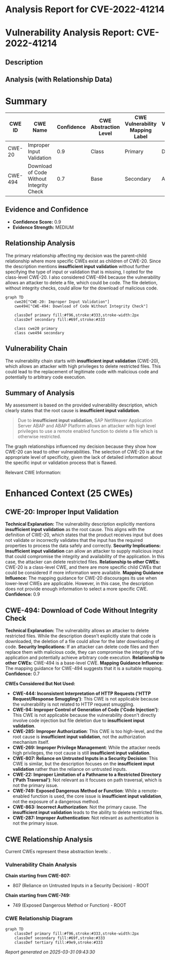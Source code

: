 # Analysis Report for CVE-2022-41214

# Vulnerability Analysis Report: CVE-2022-41214

## Description



## Analysis (with Relationship Data)

# Summary
| CWE ID | CWE Name | Confidence | CWE Abstraction Level | CWE Vulnerability Mapping Label | CWE-Vulnerability Mapping Notes |
|---|---|---|---|---|---|
| CWE-20 | Improper Input Validation | 0.9 | Class | Primary | Discouraged |
| CWE-494 | Download of Code Without Integrity Check | 0.7 | Base | Secondary | Allowed |

## Evidence and Confidence

*   **Confidence Score:** 0.9
*   **Evidence Strength:** MEDIUM

## Relationship Analysis
The primary relationship affecting my decision was the parent-child relationship where more specific CWEs exist as children of CWE-20. Since the description mentions **insufficient input validation** without further specifying the type of input or validation that is missing, I opted for the class-level CWE-20.
I also considered CWE-494 because the vulnerability allows an attacker to delete a file, which could be code. The file deletion, without integrity checks, could allow for the download of malicious code.

```mermaid
graph TD
    cwe20["CWE-20: Improper Input Validation"]
    cwe494["CWE-494: Download of Code Without Integrity Check"]

    classDef primary fill:#f96,stroke:#333,stroke-width:2px
    classDef secondary fill:#69f,stroke:#333
    
    class cwe20 primary
    class cwe494 secondary
```

## Vulnerability Chain
The vulnerability chain starts with **insufficient input validation** (CWE-20), which allows an attacker with high privileges to delete restricted files. This could lead to the replacement of legitimate code with malicious code and potentially to arbitrary code execution.

## Summary of Analysis
My assessment is based on the provided vulnerability description, which clearly states that the root cause is **insufficient input validation**.

> Due to **insufficient input validation**, SAP NetWeaver Application Server ABAP and ABAP Platform allows an attacker with high level privileges to use a remote enabled function to delete a file which is otherwise restricted.

The graph relationships influenced my decision because they show how CWE-20 can lead to other vulnerabilities. The selection of CWE-20 is at the appropriate level of specificity, given the lack of detailed information about the specific input or validation process that is flawed.

Relevant CWE Information:

# Enhanced Context (25 CWEs)

## CWE-20: Improper Input Validation
**Technical Explanation:** The vulnerability description explicitly mentions **insufficient input validation** as the root cause. This aligns with the definition of CWE-20, which states that the product receives input but does not validate or incorrectly validates that the input has the required properties to process the data safely and correctly.
**Security Implications:** **Insufficient input validation** can allow an attacker to supply malicious input that could compromise the integrity and availability of the application. In this case, the attacker can delete restricted files.
**Relationship to other CWEs:** CWE-20 is a class-level CWE, and there are more specific child CWEs that could be considered if more information were available.
**Mapping Guidance Influence:** The mapping guidance for CWE-20 discourages its use when lower-level CWEs are applicable. However, in this case, the description does not provide enough information to select a more specific CWE.
**Confidence:** 0.9

## CWE-494: Download of Code Without Integrity Check
**Technical Explanation:** The vulnerability allows an attacker to delete restricted files. While the description doesn't explicitly state that code is downloaded, the deletion of a file could allow for the later downloading of code.
**Security Implications:** If an attacker can delete code files and then replace them with malicious code, they can compromise the integrity of the application and potentially achieve arbitrary code execution.
**Relationship to other CWEs:** CWE-494 is a base-level CWE.
**Mapping Guidance Influence:** The mapping guidance for CWE-494 suggests that it is a suitable mapping.
**Confidence:** 0.7

**CWEs Considered But Not Used:**

*   **CWE-444: Inconsistent Interpretation of HTTP Requests ('HTTP Request/Response Smuggling')**: This CWE is not applicable because the vulnerability is not related to HTTP request smuggling.
*   **CWE-94: Improper Control of Generation of Code ('Code Injection')**: This CWE is not applicable because the vulnerability doesn't directly involve code injection but file deletion due to **insufficient input validation**.
*   **CWE-285: Improper Authorization**: This CWE is too high-level, and the root cause is **insufficient input validation**, not the authorization mechanism itself.
*   **CWE-269: Improper Privilege Management**: While the attacker needs high privileges, the root cause is still **insufficient input validation**.
*   **CWE-807: Reliance on Untrusted Inputs in a Security Decision**: This CWE is similar, but the description focuses on the **insufficient input validation** rather than the reliance on untrusted inputs.
*   **CWE-22: Improper Limitation of a Pathname to a Restricted Directory ('Path Traversal')**: Not relevant as it focuses on path traversal, which is not the primary issue.
*   **CWE-749: Exposed Dangerous Method or Function**: While a remote-enabled function is used, the core issue is **insufficient input validation**, not the exposure of a dangerous method.
*   **CWE-863: Incorrect Authorization**: Not the primary cause. The **insufficient input validation** leads to the ability to delete restricted files.
*   **CWE-287: Improper Authentication**: Not relevant as authentication is not the primary issue.


## CWE Relationship Analysis

Current CWEs represent these abstraction levels: .


### Vulnerability Chain Analysis

**Chain starting from CWE-807:**
- 807 (Reliance on Untrusted Inputs in a Security Decision) - ROOT


**Chain starting from CWE-749:**
- 749 (Exposed Dangerous Method or Function) - ROOT



### CWE Relationship Diagram

```mermaid
graph TD
    classDef primary fill:#f96,stroke:#333,stroke-width:2px
    classDef secondary fill:#69f,stroke:#333
    classDef tertiary fill:#9e9,stroke:#333
```



*Report generated on 2025-03-31 09:43:30*
